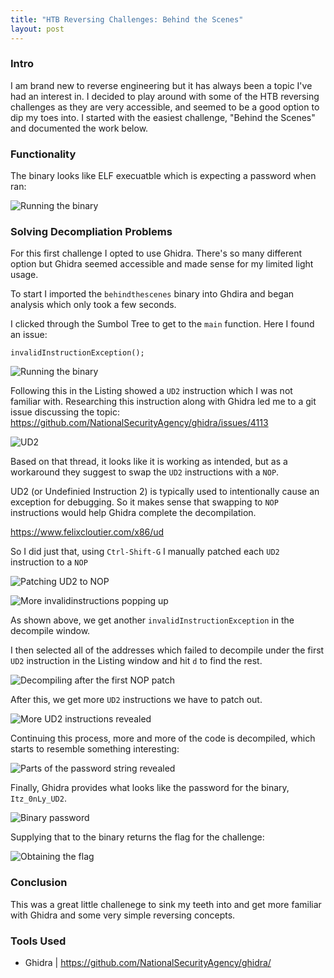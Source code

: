```yaml
---
title: "HTB Reversing Challenges: Behind the Scenes"
layout: post
---
```


### Intro

I am brand new to reverse engineering but it has always been a topic I've had an interest in. I decided to play around with some of the HTB reversing challenges as they are very accessible, and seemed to be a good option to dip my toes into. I started with the easiest challenge, "Behind the Scenes" and documented the work below.

### Functionality

The binary looks like ELF execuatble which is expecting a password when ran:

![Running the binary](/assets/screenshots/behindthescenes/runningthebin.png)

### Solving Decompliation Problems

For this first challenge I opted to use Ghidra. There's so many different option but Ghidra seemed accessible and made sense for my limited light usage.  

To start I imported the `behindthescenes` binary into Ghdira and began analysis which only took a few seconds.

I clicked through the Sumbol Tree to get to the `main` function. Here I found an issue:

`invalidInstructionException();`

![Running the binary](/assets/screenshots/behindthescenes/invalidinstruction.png)

Following this in the Listing showed a `UD2` instruction which I was not familiar with. Researching this instruction along with Ghidra led me to a git issue discussing the topic: https://github.com/NationalSecurityAgency/ghidra/issues/4113

![UD2](/assets/screenshots/behindthescenes/ud2)

Based on that thread, it looks like it is working as intended, but as a workaround they suggest to swap the `UD2` instructions with a `NOP`.

UD2 (or Undefinied Instruction 2) is typically used to intentionally cause an exception for debugging. So it makes sense that swapping to `NOP` instructions would help Ghidra complete the decompilation.

https://www.felixcloutier.com/x86/ud

So I did just that, using `Ctrl-Shift-G` I manually patched each `UD2` instruction to a `NOP`

![Patching UD2 to NOP](/assets/screenshots/behindthescenes/patchtonop.png)

![More invalidinstructions popping up](/assets/screenshots/behindthescenes/moreinvalidinstructions.png)

As shown above, we get another `invalidInstructionException` in the decompile window.

I then selected all of the addresses which failed to decompile under the first `UD2` instruction in the Listing window and hit `d` to find the rest.

![Decompiling after the first NOP patch](/assets/screenshots/behindthescenes/highlighttodecompile.png)

After this, we get more `UD2` instructions we have to patch out.

![More UD2 instructions revealed](/assets/screenshots/behindthescenes/moreud2s.png)

Continuing this process, more and more of the code is decompiled, which starts to resemble something interesting:

![Parts of the password string revealed](/assets/screenshots/behindthescenes/uncoveringthestring.png)

Finally, Ghidra provides what looks like the password for the binary, `Itz_0nLy_UD2`.

![Binary password](/assets/screenshots/behindthescenes/fullstring.png)

Supplying that to the binary returns the flag for the challenge:

![Obtaining the flag](/assets/screenshots/behindthescenes/flag.png)

### Conclusion

This was a great little challenege to sink my teeth into and get more familiar with Ghidra and some very simple reversing concepts.

### Tools Used

- Ghidra | https://github.com/NationalSecurityAgency/ghidra/